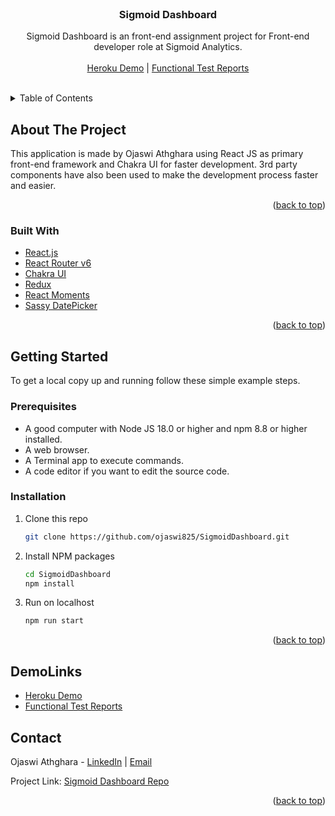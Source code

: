 <div id="top"></div>

<!-- PROJECT LOGO -->
<br />
<div align="center">
<h3 align="center">Sigmoid Dashboard</h3>

Sigmoid Dashboard is an front-end assignment project for Front-end developer role at Sigmoid Analytics.
<br/>
<br/>
[Heroku Demo](https://intense-reaches-02835.herokuapp.com/) |
[Functional Test Reports](https://docs.google.com/spreadsheets/d/1Voy9vuvRON-BCWNj5PNULYqPMV9pU7oCaC-mPXlBewk/edit?usp=sharing)
<br/>
<br/>

</div>

<!-- TABLE OF CONTENTS -->
<details>
  <summary>Table of Contents</summary>
  <ol>
    <li>
      <a href="#about-the-project">About The Project</a>
      <ul>
        <li><a href="#built-with">Built With</a></li>
      </ul>
    </li>
    <li>
      <a href="#getting-started">Getting Started</a>
      <ul>
        <li><a href="#prerequisites">Prerequisites</a></li>
        <li><a href="#installation">Installation</a></li>
        <li><a href="#demolinks">Demo Links</a></li>
      </ul>
    </li>
    <li><a href="#contact">Contact</a></li>
  </ol>
</details>

<!-- ABOUT THE PROJECT -->

## About The Project

This application is made by Ojaswi Athghara using React JS as primary front-end framework and Chakra UI for faster development. 3rd party components have also been used to make the development process faster and easier.

<p align="right">(<a href="#top">back to top</a>)</p>

### Built With

-   [React.js](https://reactjs.org/)
-   [React Router v6](https://reactrouter.com/)
-   [Chakra UI](https://chakra-ui.com/)
-   [Redux](https://redux.js.org/)
-   [React Moments](https://www.npmjs.com/package/react-moment)
-   [Sassy DatePicker](https://www.npmjs.com/package/sassy-datepicker)

<p align="right">(<a href="#top">back to top</a>)</p>

<!-- GETTING STARTED -->

## Getting Started

To get a local copy up and running follow these simple example steps.

### Prerequisites

-   A good computer with Node JS 18.0 or higher and npm 8.8 or higher installed.
-   A web browser.
-   A Terminal app to execute commands.
-   A code editor if you want to edit the source code.

### Installation

1. Clone this repo
    ```sh
    git clone https://github.com/ojaswi825/SigmoidDashboard.git
    ```
2. Install NPM packages

    ```sh
    cd SigmoidDashboard
    npm install
    ```

3. Run on localhost
    ```sh
    npm run start
    ```

<p align="right">(<a href="#top">back to top</a>)</p>

## DemoLinks

-   [Heroku Demo](https://intense-reaches-02835.herokuapp.com/)
-   [Functional Test Reports](https://docs.google.com/spreadsheets/d/1Voy9vuvRON-BCWNj5PNULYqPMV9pU7oCaC-mPXlBewk/edit?usp=sharing)

<!-- CONTACT -->

## Contact

Ojaswi Athghara - [LinkedIn](https://linkedin.com/in/ojaswi825) | [Email](ojaswi.athghara98@gmail.com)

Project Link: [Sigmoid Dashboard Repo](https://github.com/ojaswi825/Sigmoid)

<p align="right">(<a href="#top">back to top</a>)</p>
